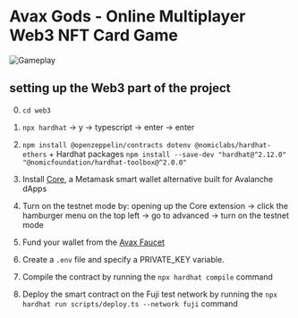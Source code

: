 # Avax Gods - Online Multiplayer Web3 NFT Card Game
![Gameplay](https://i.ibb.co/4P2C08x/image.png)



## setting up the Web3 part of the project
0. `cd web3`
1. `npx hardhat` -> y → typescript → enter → enter
2. `npm install @openzeppelin/contracts dotenv @nomiclabs/hardhat-ethers` + Hardhat packages `npm install --save-dev "hardhat@^2.12.0" "@nomicfoundation/hardhat-toolbox@^2.0.0"`
3. Install [Core](https://chrome.google.com/webstore/detail/core/agoakfejjabomempkjlepdflaleeobhb), a Metamask smart wallet alternative built for Avalanche dApps
  1. Turn on the testnet mode by: opening up the Core extension -> click the hamburger menu on the top left -> go to advanced -> turn on the testnet mode
4. Fund your wallet from the [Avax Faucet](https://faucet.avax.network/)
5. Create a `.env` file and specify a PRIVATE_KEY variable.

6. Compile the contract by running the `npx hardhat compile` command
7. Deploy the smart contract on the Fuji test network by running the `npx hardhat run scripts/deploy.ts --network fuji` command
 

